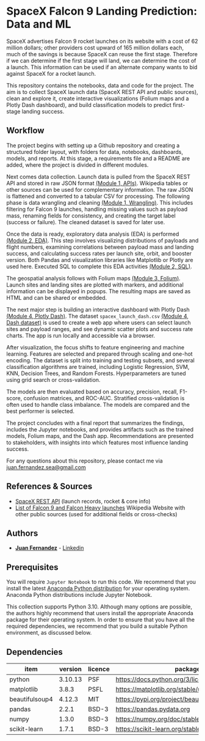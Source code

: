
# SpaceX Falcon 9 Landing Prediction: Data and ML

SpaceX advertises Falcon 9 rocket launches on its website with a cost of 62 million dollars; other providers cost upward of 165 million dollars each, much of the savings is because SpaceX can reuse the first stage. Therefore if we can determine if the first stage will land, we can determine the cost of a launch. This information can be used if an alternate company wants to bid against SpaceX for a rocket launch.

This repository contains the notebooks, data and code for the project. The aim is to collect SpaceX launch data (SpaceX REST API and public sources), clean and explore it, create interactive visualizations (Folium maps and a Plotly Dash dashboard), and build classification models to predict first-stage landing success.



## Workflow

The project begins with setting up a Github repository and creating a structured folder layout, with folders for data, notebooks, dashboards, models, and reports. At this stage, a requirements file and a README are added, where the project is divided in different modules.

Next comes data collection. Launch data is pulled from the SpaceX REST API and stored in raw JSON format [(Module 1, APIs)](https://github.com/SeaGraphData/SpaceX-Data-and-ML/blob/main/Jupyter%20Files%20and%20Data/Module%201%20Collect%20API%20jupyter-labs-spacex-data-collection-api.ipynb). Wikipedia tables or other sources can be used for complementary information. The raw JSON is flattened and converted to a tabular CSV for processing. The following phase is data wrangling and cleaning [(Module 1, Wrangling)](https://github.com/SeaGraphData/SpaceX-Data-and-ML/blob/main/Jupyter%20Files%20and%20Data/Module%201%20Data%20Wrangling%20labs-jupyter-spacex-Data%20wrangling-v2.ipynb). This includes filtering for Falcon 9 launches, handling missing values such as payload mass, renaming fields for consistency, and creating the target label (success or failure). The cleaned dataset is saved for later use.

Once the data is ready, exploratory data analysis (EDA) is performed [(Module 2, EDA)](https://github.com/SeaGraphData/SpaceX-Data-and-ML/blob/main/Jupyter%20Files%20and%20Data/Module%202%20EDA%20Visualization%20edadataviz.ipynb). This step involves visualizing distributions of payloads and flight numbers, examining correlations between payload mass and landing success, and calculating success rates per launch site, orbit, and booster version. Both Pandas and visualization libraries like Matplotlib or Plotly are used here. Executed SQL to complete this EDA activities [(Module 2, SQL)](https://github.com/SeaGraphData/SpaceX-Data-and-ML/blob/main/Jupyter%20Files%20and%20Data/Module%202%20SQL%20jupyter-labs-eda-sql-edx_sqllite.ipynb).

The geospatial analysis follows with Folium maps [(Module 3, Folium)](https://github.com/SeaGraphData/SpaceX-Data-and-ML/blob/main/Jupyter%20Files%20and%20Data/Module%203%20Folium%20lab_jupyter_launch_site_location.ipynb). Launch sites and landing sites are plotted with markers, and additional information can be displayed in popups. The resulting maps are saved as HTML and can be shared or embedded.

The next major step is building an interactive dashboard with Plotly Dash [(Module 4, Plotly Dash)](). The dataset `spacex_launch_dash.csv` [(Module 4, Dash dataset)]() is used to create a web app where users can select launch sites and payload ranges, and see dynamic scatter plots and success rate charts. The app is run locally and accessible via a browser.

After visualization, the focus shifts to feature engineering and machine learning. Features are selected and prepared through scaling and one-hot encoding. The dataset is split into training and testing subsets, and several classification algorithms are trained, including Logistic Regression, SVM, KNN, Decision Trees, and Random Forests. Hyperparameters are tuned using grid search or cross-validation.

The models are then evaluated based on accuracy, precision, recall, F1-score, confusion matrices, and ROC-AUC. Stratified cross-validation is often used to handle class imbalance. The models are compared and the best performer is selected.

The project concludes with a final report that summarizes the findings, includes the Jupyter notebooks, and provides artifacts such as the trained models, Folium maps, and the Dash app. Recommendations are presented to stakeholders, with insights into which features most influence landing success.


For any questions about this repository, please contact me via juan.fernandez.sea@gmail.com



## References & Sources

*  [SpaceX REST API](https://github.com/r-spacex/SpaceX-API) (launch records, rocket & core info)
*  [List of Falcon 9 and Falcon Heavy launches](http://en.wikipedia.org/wiki/List_of_Falcon_9_and_Falcon_Heavy_launches) Wikipedia Website with other public sources (used for additional fields or cross-checks)








## Authors

* [**Juan Fernandez**](mailto://juan.fernandez.sea@gmail.com) - [Linkedin](https://www.linkedin.com/in/juan-fernandez-martinez/)



## Prerequisites

You will require `Jupyter Notebook` to run this code. We recommend that you install 
the latest [Anaconda Python distribution](https://www.anaconda.com/) for your 
operating system. Anaconda Python distributions include Jupyter Notebook.


This collection supports Python 3.10. Although many options are possible, the 
authors highly recommend that users install the appropriate Anaconda package 
for their operating system. In order to ensure that you have all the required 
dependencies, we recommend that you build a suitable Python environment, as 
discussed below.


## Dependencies

|item|version|licence|package info|
|---|---|---|---|
|python|3.10.13|PSF|https://docs.python.org/3/license.html|
|matplotlib|3.8.3|PSFL|https://matplotlib.org/stable/users/project/license.html|
|beautifulsoup4|4.12.3|MIT|https://pypi.org/project/beautifulsoup4/|
|pandas|2.2.1|BSD-3|https://pandas.pydata.org|
|numpy|1.3.0|BSD-3|https://numpy.org/doc/stable/index.html|
|scikit-learn|1.7.1|BSD-3|https://scikit-learn.org/stable/|
